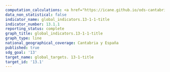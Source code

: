 ```yaml
---
computation_calculations: <a href="https://icane.github.io/ods-cantabria/assets/pdf/13.1.1.1.pdf" target="_blank">Número de personas muertas, desaparecidas y afectadas directamente atribuido a desastres por cada 100.000 habitantes</a>
data_non_statistical: false
indicator_name: global_indicators.13-1-1-title
indicator_number: 13.1.1
reporting_status: complete
graph_title: global_indicators.13-1-1-title
graph_type: line
national_geographical_coverage: Cantabria y España
published: true
sdg_goal: '13'
target_name: global_targets. 13-1-title
target_id: '13.1'
---
```

